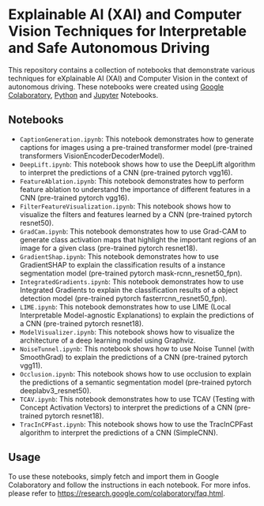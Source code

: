 # Explainable AI (XAI) and Computer Vision Techniques for Interpretable and Safe Autonomous Driving

This repository contains a collection of notebooks that demonstrate various techniques for eXplainable AI (XAI) and Computer Vision in the context of autonomous driving. These notebooks were created using [Google Colaboratory](https://colab.research.google.com/), [Python](https://www.python.org/) and [Jupyter](https://jupyter.org/) Notebooks.

## Notebooks

- `CaptionGeneration.ipynb`: This notebook demonstrates how to generate captions for images using a pre-trained transformer model (pre-trained transformers VisionEncoderDecoderModel).
- `DeepLift.ipynb`: This notebook shows how to use the DeepLift algorithm to interpret the predictions of a CNN (pre-trained pytorch vgg16).
- `FeatureAblation.ipynb`: This notebook demonstrates how to perform feature ablation to understand the importance of different features in a CNN (pre-trained pytorch vgg16).
- `FilterFeatureVisualization.ipynb`: This notebook shows how to visualize the filters and features learned by a CNN (pre-trained pytorch resnet50).
- `GradCam.ipynb`: This notebook demonstrates how to use Grad-CAM to generate class activation maps that highlight the important regions of an image for a given class (pre-trained pytorch resnet18).
- `GradientShap.ipynb`: This notebook demonstrates how to use GradientSHAP to explain the classification results of a instance segmentation model (pre-trained pytorch mask-rcnn_resnet50_fpn).
- `IntegratedGradients.ipynb`: This notebook demonstrates how to use Integrated Gradients to explain the classification results of a object detection model (pre-trained pytorch fasterrcnn_resnet50_fpn).
- `LIME.ipynb`: This notebook demonstrates how to use LIME (Local Interpretable Model-agnostic Explanations) to explain the predictions of a CNN (pre-trained pytorch resnet18).
- `ModelVisualizer.ipynb`: This notebook shows how to visualize the architecture of a deep learning model using Graphviz.
- `NoiseTunnel.ipynb`: This notebook shows how to use Noise Tunnel (with SmoothGrad) to explain the predictions of a CNN (pre-trained pytorch vgg11).
- `Occlusion.ipynb`: This notebook shows how to use occlusion to explain the predictions of a semantic segmentation model (pre-trained pytorch deeplabv3_resnet50).
- `TCAV.ipynb`: This notebook demonstrates how to use TCAV (Testing with Concept Activation Vectors) to interpret the predictions of a CNN (pre-trained pytorch resnet18).
- `TracInCPFast.ipynb`: This notebook shows how to use the TracInCPFast algorithm to interpret the predictions of a CNN (SimpleCNN).

## Usage

To use these notebooks, simply fetch and import them in Google Colaboratory and follow the instructions in each notebook. For more infos. please refer to https://research.google.com/colaboratory/faq.html. 
